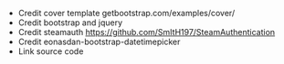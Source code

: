 * Credit cover template getbootstrap.com/examples/cover/
* Credit bootstrap and jquery
* Credit steamauth https://github.com/SmItH197/SteamAuthentication
* Credit eonasdan-bootstrap-datetimepicker
* Link source code